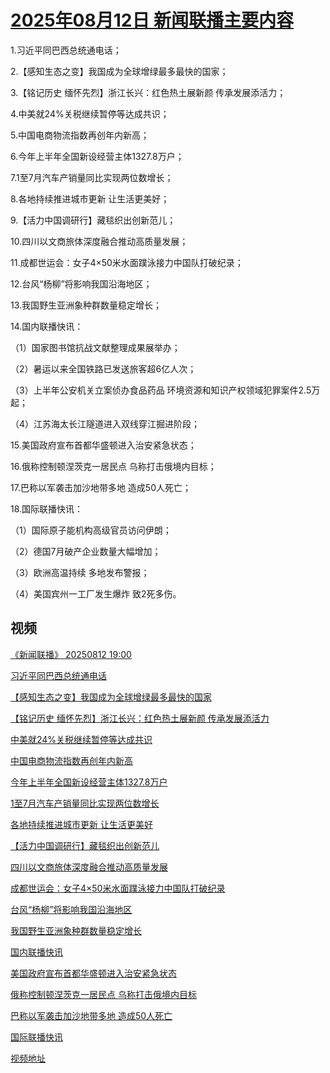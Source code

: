 # [2025年08月12日 新闻联播主要内容](https://tv.cctv.com/lm/xwlb/day/20250812.shtml)

1.习近平同巴西总统通电话；

2.【感知生态之变】我国成为全球增绿最多最快的国家；

3.【铭记历史 缅怀先烈】浙江长兴：红色热土展新颜 传承发展添活力；

4.中美就24%关税继续暂停等达成共识；

5.中国电商物流指数再创年内新高；

6.今年上半年全国新设经营主体1327.8万户；

7.1至7月汽车产销量同比实现两位数增长；

8.各地持续推进城市更新 让生活更美好；

9.【活力中国调研行】藏毯织出创新范儿；

10.四川以文商旅体深度融合推动高质量发展；

11.成都世运会：女子4×50米水面蹼泳接力中国队打破纪录；

12.台风“杨柳”将影响我国沿海地区；

13.我国野生亚洲象种群数量稳定增长；

14.国内联播快讯：

（1）国家图书馆抗战文献整理成果展举办；

（2）暑运以来全国铁路已发送旅客超6亿人次；

（3）上半年公安机关立案侦办食品药品 环境资源和知识产权领域犯罪案件2.5万起；

（4）江苏海太长江隧道进入双线穿江掘进阶段；

15.美国政府宣布首都华盛顿进入治安紧急状态；

16.俄称控制顿涅茨克一居民点 乌称打击俄境内目标；

17.巴称以军袭击加沙地带多地 造成50人死亡；

18.国际联播快讯：

（1）国际原子能机构高级官员访问伊朗；

（2）德国7月破产企业数量大幅增加；

（3）欧洲高温持续 多地发布警报；

（4）美国宾州一工厂发生爆炸 致2死多伤。

## 视频

[《新闻联播》 20250812 19:00](https://tv.cctv.com/2025/08/12/VIDEPn9BulsKPexnfaWddocU250812.shtml)

[习近平同巴西总统通电话](https://tv.cctv.com/2025/08/12/VIDEklo0nB8bOaaGSNNsf0BA250812.shtml)

[【感知生态之变】我国成为全球增绿最多最快的国家](https://tv.cctv.com/2025/08/12/VIDEFOvO4gjETKSYyti7T0IG250812.shtml)

[【铭记历史 缅怀先烈】浙江长兴：红色热土展新颜 传承发展添活力](https://tv.cctv.com/2025/08/12/VIDE4k0aVItOdh4pYk39iB0a250812.shtml)

[中美就24%关税继续暂停等达成共识](https://tv.cctv.com/2025/08/12/VIDEHGab28Vj0pQmwN5XRD7f250812.shtml)

[中国电商物流指数再创年内新高](https://tv.cctv.com/2025/08/12/VIDEGO9f8Nryb8cAEMUnWPYx250812.shtml)

[今年上半年全国新设经营主体1327.8万户](https://tv.cctv.com/2025/08/12/VIDEuASPcOSxtgHz3TWti1SF250812.shtml)

[1至7月汽车产销量同比实现两位数增长](https://tv.cctv.com/2025/08/12/VIDETqk5vmXB2I7bYpjh5fTC250812.shtml)

[各地持续推进城市更新 让生活更美好](https://tv.cctv.com/2025/08/12/VIDEwCcQREQjIfS8A1cw9vp2250812.shtml)

[【活力中国调研行】藏毯织出创新范儿](https://tv.cctv.com/2025/08/12/VIDEHSGZqnOHECl5UdNpBgvI250812.shtml)

[四川以文商旅体深度融合推动高质量发展](https://tv.cctv.com/2025/08/12/VIDEnyxQpDGThkC57Qx1Bt3i250812.shtml)

[成都世运会：女子4×50米水面蹼泳接力中国队打破纪录](https://tv.cctv.com/2025/08/12/VIDEi24LK5EXOM75D1YFM4eM250812.shtml)

[台风“杨柳”将影响我国沿海地区](https://tv.cctv.com/2025/08/12/VIDE39gqjeZfM3xtswFBWexl250812.shtml)

[我国野生亚洲象种群数量稳定增长](https://tv.cctv.com/2025/08/12/VIDE6QokNQDMroBik9ayiA2w250812.shtml)

[国内联播快讯](https://tv.cctv.com/2025/08/12/VIDEiCzYmaEd7fYaSItqXCYn250812.shtml)

[美国政府宣布首都华盛顿进入治安紧急状态](https://tv.cctv.com/2025/08/12/VIDEZTnXh21nG6o52BMEY1MX250812.shtml)

[俄称控制顿涅茨克一居民点 乌称打击俄境内目标](https://tv.cctv.com/2025/08/12/VIDEyugELzjsZ9Skpo08UF2V250812.shtml)

[巴称以军袭击加沙地带多地 造成50人死亡](https://tv.cctv.com/2025/08/12/VIDEtGxhNkf8WezEbThm5S9t250812.shtml)

[国际联播快讯](https://tv.cctv.com/2025/08/12/VIDEf13Q0sIBUqQLDU2T1CTm250812.shtml)

[视频地址](https://tv.cctv.com/lm/xwlb/day/20250812.shtml) 

